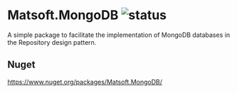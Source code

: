# Matsoft.MongoDB ![status](https://img.shields.io/static/v1?label=status&message=in%20test&color=orange)
A simple package to facilitate the implementation of MongoDB databases in the Repository design pattern.

## Nuget
https://www.nuget.org/packages/Matsoft.MongoDB/